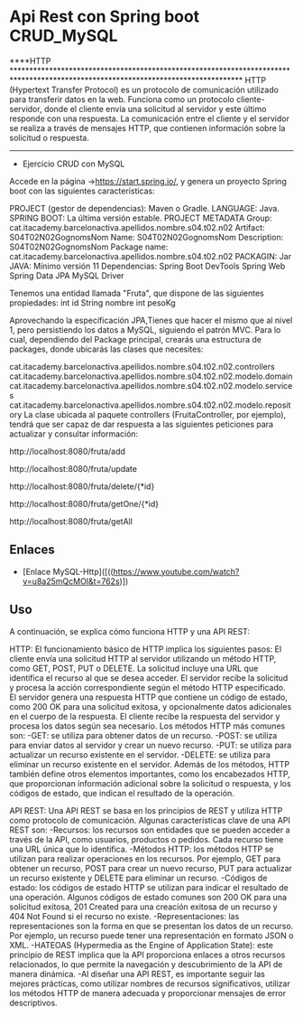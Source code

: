 # Api Rest con Spring boot CRUD_MySQL

****HTTP **********************************************************************************************************************************
HTTP (Hypertext Transfer Protocol) es un protocolo de comunicación utilizado para transferir datos en la web. Funciona como un protocolo cliente-servidor,
donde el cliente envía una solicitud al servidor y este último responde con una respuesta. La comunicación entre el cliente y el servidor se realiza a través
de mensajes HTTP, que contienen información sobre la solicitud o respuesta.

************************************************************************************************************************************************************ 

- Ejercicio CRUD con MySQL

Accede en la página ->https://start.spring.io/, y genera un proyecto Spring boot con las siguientes características:

PROJECT (gestor de dependencias): Maven o Gradle.
LANGUAGE:                         Java.
SPRING BOOT:                     La última versión estable.
PROJECT METADATA Group:          cat.itacademy.barcelonactiva.apellidos.nombre.s04.t02.n02
Artifact:                        S04T02N02GognomsNom
Name:                            S04T02N02GognomsNom
Description:                     S04T02N02GognomsNom
Package name:                    cat.itacademy.barcelonactiva.apellidos.nombre.s04.t02.n02
PACKAGIN:                        Jar
JAVA:                            Mínimo versión 11
Dependencias:
                                 Spring Boot DevTools
                                 Spring Web
                                 Spring Data JPA
                                 MySQL Driver
                                 
Tenemos una entidad llamada "Fruta", que dispone de las siguientes propiedades:
int id
String nombre
int pesoKg

Aprovechando la especificación JPA,Tienes que hacer el mismo que al nivel 1, pero persistiendo los datos a MySQL, siguiendo el patrón MVC. 
Para lo cual, dependiendo del Package principal, crearás una estructura de packages, donde ubicarás las clases que necesites:

cat.itacademy.barcelonactiva.apellidos.nombre.s04.t02.n02.controllers
cat.itacademy.barcelonactiva.apellidos.nombre.s04.t02.n02.modelo.domain
cat.itacademy.barcelonactiva.apellidos.nombre.s04.t02.n02.modelo.services
cat.itacademy.barcelonactiva.apellidos.nombre.s04.t02.n02.modelo.repository
La clase ubicada al paquete controllers (FruitaController, por ejemplo), tendrá que ser capaz de dar respuesta a las siguientes
peticiones para actualizar y consultar información:

http://localhost:8080/fruta/add

http://localhost:8080/fruta/update

http://localhost:8080/fruta/delete/{*id}

http://localhost:8080/fruta/getOne/{*id}

http://localhost:8080/fruta/getAll

## Enlaces

   - [Enlace MySQL-Http]([((https://www.youtube.com/watch?v=u8a25mQcMOI&t=762s)])

## Uso

 A continuación, se explica cómo funciona HTTP y una API REST:

HTTP: El funcionamiento básico de HTTP implica los siguientes pasos:
  El cliente envía una solicitud HTTP al servidor utilizando un método HTTP, como GET, POST, PUT o DELETE. La solicitud incluye una URL que identifica el recurso al que se desea acceder.
  El servidor recibe la solicitud y procesa la acción correspondiente según el método HTTP especificado.
  El servidor genera una respuesta HTTP que contiene un código de estado, como 200 OK para una solicitud exitosa, y opcionalmente datos adicionales en el cuerpo de la respuesta.
  El cliente recibe la respuesta del servidor y procesa los datos según sea necesario.
  Los métodos HTTP más comunes son:
  -GET: se utiliza para obtener datos de un recurso.
  -POST: se utiliza para enviar datos al servidor y crear un nuevo recurso.
  -PUT: se utiliza para actualizar un recurso existente en el servidor.
  -DELETE: se utiliza para eliminar un recurso existente en el servidor.
  Además de los métodos, HTTP también define otros elementos importantes, como los encabezados HTTP, que proporcionan información adicional sobre la solicitud o respuesta,
  y los códigos de estado, que indican el resultado de la operación.

API REST: Una API REST se basa en los principios de REST y utiliza HTTP como protocolo de comunicación. Algunas características clave de una API REST son:
  -Recursos: los recursos son entidades que se pueden acceder a través de la API, como usuarios, productos o pedidos. Cada recurso tiene una URL única que lo identifica.
  -Métodos HTTP: los métodos HTTP se utilizan para realizar operaciones en los recursos. Por ejemplo, GET para obtener un recurso, POST para crear un nuevo recurso, PUT para
   actualizar un recurso existente y DELETE para eliminar un recurso.
  -Códigos de estado: los códigos de estado HTTP se utilizan para indicar el resultado de una operación. Algunos códigos de estado comunes son 200 OK para una solicitud exitosa,
   201 Created para una creación exitosa de un recurso y 404 Not Found si el recurso no existe.
  -Representaciones: las representaciones son la forma en que se presentan los datos de un recurso. Por ejemplo, un recurso puede tener una representación en formato JSON o XML.
  -HATEOAS (Hypermedia as the Engine of Application State): este principio de REST implica que la API proporciona enlaces a otros recursos relacionados, lo que permite la navegación 
   y descubrimiento de la API de manera dinámica.
  -Al diseñar una API REST, es importante seguir las mejores prácticas, como utilizar nombres de recursos significativos, utilizar los métodos HTTP de manera adecuada y proporcionar
   mensajes de error descriptivos.
